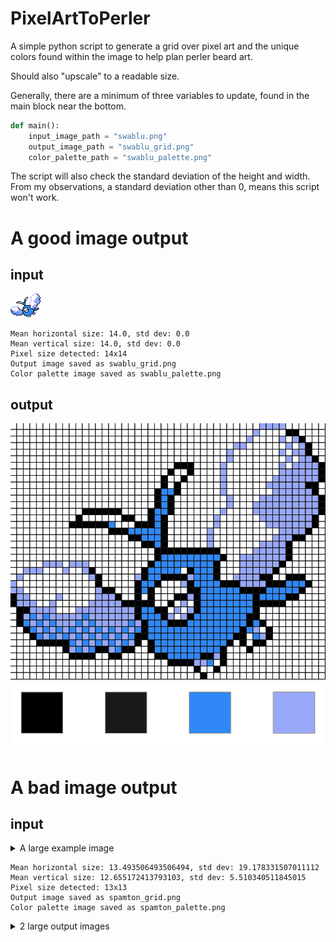 # PixelArtToPerler
A simple python script to generate a grid over pixel art and the unique colors found within the image to help plan perler beard art.

Should also "upscale" to a readable size. 

Generally, there are a minimum of three variables to update, found in the main block near the bottom.

```python
def main():
    input_image_path = "swablu.png"
    output_image_path = "swablu_grid.png"
    color_palette_path = "swablu_palette.png"
```

The script will also check the standard deviation of the height and width. From my observations, a standard deviation other than 0, means this script won't work.

# A good image output

## input

![swablu, a small bird with clouds as wings](https://github.com/gnoejuan/PixelArtToPerler/blob/39c37a960685406c576ffa35531f888342c14354/swablu.png)

```shell
Mean horizontal size: 14.0, std dev: 0.0
Mean vertical size: 14.0, std dev: 0.0
Pixel size detected: 14x14
Output image saved as swablu_grid.png
Color palette image saved as swablu_palette.png
```

## output

![the same swablu image, but with a grid and scaled up](https://github.com/gnoejuan/PixelArtToPerler/blob/39c37a960685406c576ffa35531f888342c14354/swablu_grid.png)
![the unique colors detected](https://github.com/gnoejuan/PixelArtToPerler/blob/39c37a960685406c576ffa35531f888342c14354/swablu_palette.png)

# A bad image output

## input


<details>

<summary>A large example image</summary>
    
![A dangling puppet with a certain horror aspect](https://github.com/gnoejuan/PixelArtToPerler/blob/39c37a960685406c576ffa35531f888342c14354/a9e0d44235267d1.png)
    
</details>


```shell
Mean horizontal size: 13.493506493506494, std dev: 19.178331507011112
Mean vertical size: 12.655172413793103, std dev: 5.510340511845015
Pixel size detected: 13x13
Output image saved as spamton_grid.png
Color palette image saved as spamton_palette.png
```

<details>

<summary>2 large output images</summary>
    
![the same puppet, with the grid not lined up with the pixels.](https://github.com/gnoejuan/PixelArtToPerler/blob/39c37a960685406c576ffa35531f888342c14354/spamton_grid.png)

![the unique colors detected](https://github.com/gnoejuan/PixelArtToPerler/blob/39c37a960685406c576ffa35531f888342c14354/spamton_palette.png)
    
</details>
